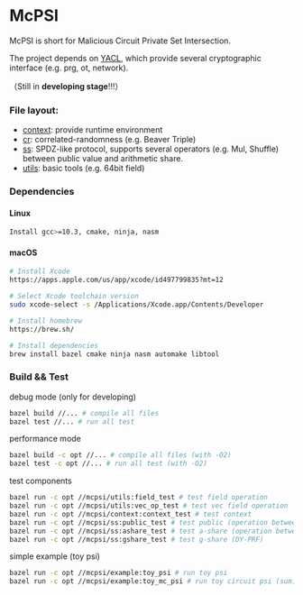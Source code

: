 # McPSI

McPSI is short for Malicious Circuit Private Set Intersection.

The project depends on [YACL](https://github.com/secretflow/yacl), which provide several cryptographic interface (e.g. prg, ot, network).

（Still in **developing stage**!!!）

### File layout:
+ [context](test/context/): provide runtime environment
+ [cr](test/cr/): correlated-randomness (e.g. Beaver Triple) 
+ [ss](test/ss/): SPDZ-like protocol, supports several operators (e.g. Mul, Shuffle) between public value and arithmetic share.
+ [utils](test/utils/): basic tools (e.g. 64bit field)

### Dependencies

#### Linux
```sh
Install gcc>=10.3, cmake, ninja, nasm
```

#### macOS
```sh
# Install Xcode
https://apps.apple.com/us/app/xcode/id497799835?mt=12

# Select Xcode toolchain version
sudo xcode-select -s /Applications/Xcode.app/Contents/Developer

# Install homebrew
https://brew.sh/

# Install dependencies
brew install bazel cmake ninja nasm automake libtool
```

### Build && Test

debug mode (only for developing)
```sh
bazel build //... # compile all files
bazel test //... # run all test
```

performance mode
```sh
bazel build -c opt //... # compile all files (with -O2)
bazel test -c opt //... # run all test (with -O2)
```

test components
```sh
bazel run -c opt //mcpsi/utils:field_test # test field operation 
bazel run -c opt //mcpsi/utils:vec_op_test # test vec field operation 
bazel run -c opt //mcpsi/context:context_test # test context 
bazel run -c opt //mcpsi/ss:public_test # test public (operation between PP)
bazel run -c opt //mcpsi/ss:ashare_test # test a-share (operation between AA,AP,PA) 
bazel run -c opt //mcpsi/ss:gshare_test # test g-share (DY-PRF)
```

simple example (toy psi)
```sh
bazel run -c opt //mcpsi/example:toy_psi # run toy psi
bazel run -c opt //mcpsi/example:toy_mc_psi # run toy circuit psi (sum)
```
